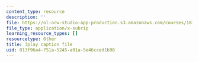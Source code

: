 ```yaml
---
content_type: resource
description: ''
file: https://ol-ocw-studio-app-production.s3.amazonaws.com/courses/18-065-matrix-methods-in-data-analysis-signal-processing-and-machine-learning-spring-2018/013f96a4751a5245a91a5e46cced1b98_k3AiUhwHQ28.vtt
file_type: application/x-subrip
learning_resource_types: []
resourcetype: Other
title: 3play caption file
uid: 013f96a4-751a-5245-a91a-5e46cced1b98
---
```

